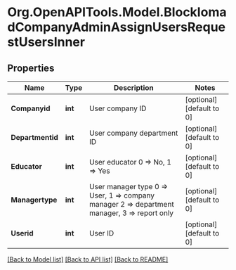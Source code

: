 # Org.OpenAPITools.Model.BlockIomadCompanyAdminAssignUsersRequestUsersInner

## Properties

Name | Type | Description | Notes
------------ | ------------- | ------------- | -------------
**Companyid** | **int** | User company ID | [optional] [default to 0]
**Departmentid** | **int** | User company department ID | [optional] [default to 0]
**Educator** | **int** | User educator 0 &#x3D;&gt; No, 1 &#x3D;&gt; Yes | [optional] [default to 0]
**Managertype** | **int** | User manager type 0 &#x3D;&gt; User, 1 &#x3D;&gt; company manager 2 &#x3D;&gt; department manager, 3 &#x3D;&gt; report only | [optional] [default to 0]
**Userid** | **int** | User ID | [optional] [default to 0]

[[Back to Model list]](../README.md#documentation-for-models) [[Back to API list]](../README.md#documentation-for-api-endpoints) [[Back to README]](../README.md)

